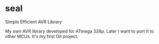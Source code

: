 # seal
Simple Efficient AVR Library

My own AVR library developed for ATmega 328p.
Later I want to port It to other MCUs.
It's my first Git project.
